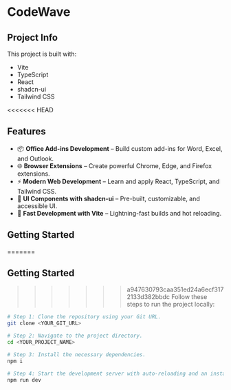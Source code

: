 # CodeWave

## Project Info

This project is built with:

- Vite
- TypeScript
- React
- shadcn-ui
- Tailwind CSS

<<<<<<< HEAD
## Features

- 📦 **Office Add-ins Development** – Build custom add-ins for Word, Excel, and Outlook.  
- 🌐 **Browser Extensions** – Create powerful Chrome, Edge, and Firefox extensions.  
- ⚡ **Modern Web Development** – Learn and apply React, TypeScript, and Tailwind CSS.  
- 🎨 **UI Components with shadcn-ui** – Pre-built, customizable, and accessible UI.  
- 🚀 **Fast Development with Vite** – Lightning-fast builds and hot reloading.  

## Getting Started

=======
## Getting Started

>>>>>>> a947630793caa351ed24a6ecf3172133d382bbdc
Follow these steps to run the project locally:

```sh
# Step 1: Clone the repository using your Git URL.
git clone <YOUR_GIT_URL>

# Step 2: Navigate to the project directory.
cd <YOUR_PROJECT_NAME>

# Step 3: Install the necessary dependencies.
npm i

# Step 4: Start the development server with auto-reloading and an instant preview.
npm run dev
